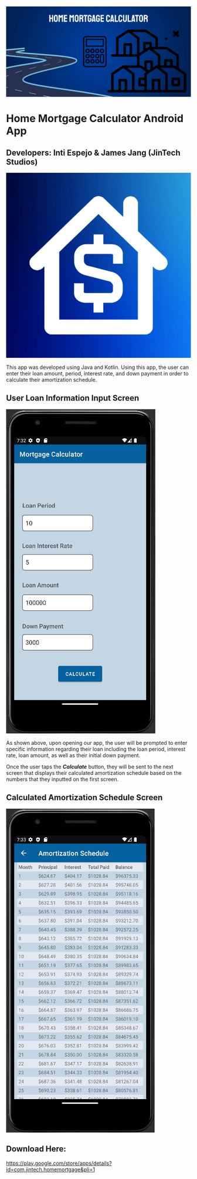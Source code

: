 ![Feature Graphic](feature_graphic.png)
# Home Mortgage Calculator Android App

## Developers: Inti Espejo & James Jang (JinTech Studios)

![App Icon](app_icon.png)

This app was developed using Java and Kotlin. Using this app, the user can enter their loan amount, period, interest rate, and down payment in order to calculate their amortization schedule.

## User Loan Information Input Screen
![screen1](screen1.png)

As shown above, upon opening our app, the user will be prompted to enter specific information regarding their loan including the loan period, interest rate, loan amount, as well as their initial down payment.

Once the user taps the **_Calculate_** button, they will be sent to the next screen that displays their calculated amortization schedule based on the numbers that they inputted on the first screen.

## Calculated Amortization Schedule Screen
![screen2](screen2.png)

## Download Here:
https://play.google.com/store/apps/details?id=com.jintech.homemortgage&pli=1
